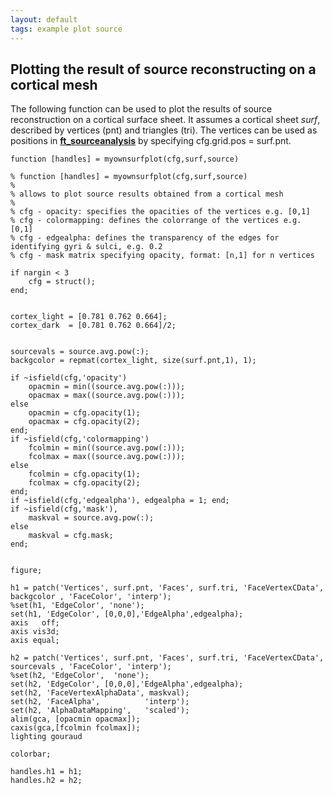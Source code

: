 ```yaml
---
layout: default
tags: example plot source
---
```


## Plotting the result of source reconstructing on a cortical mesh

The following function can be used to plot the results of source reconstruction on a cortical surface sheet. It assumes a cortical sheet *surf*, described by vertices (pnt) and triangles (tri). The vertices can be used as positions in **[ft_sourceanalysis](/reference/ft_sourceanalysis)** by specifying cfg.grid.pos = surf.pnt.

	
	function [handles] = myownsurfplot(cfg,surf,source)
	
	% function [handles] = myownsurfplot(cfg,surf,source)
	%
	% allows to plot source results obtained from a cortical mesh
	%
	% cfg - opacity: specifies the opacities of the vertices e.g. [0,1]
	% cfg - colormapping: defines the colorrange of the vertices e.g. [0,1]
	% cfg - edgealpha: defines the transparency of the edges for identifying gyri & sulci, e.g. 0.2
	% cfg - mask matrix specifying opacity, format: [n,1] for n vertices
	
	if nargin < 3
	    cfg = struct();
	end;
	
	    
	cortex_light = [0.781 0.762 0.664];
	cortex_dark  = [0.781 0.762 0.664]/2;
	
	  
	sourcevals = source.avg.pow(:);
	backgcolor = repmat(cortex_light, size(surf.pnt,1), 1);
	
	if ~isfield(cfg,'opacity')
	    opacmin = min((source.avg.pow(:)));
	    opacmax = max((source.avg.pow(:)));
	else
	    opacmin = cfg.opacity(1);
	    opacmax = cfg.opacity(2);
	end;
	if ~isfield(cfg,'colormapping')
	    fcolmin = min((source.avg.pow(:)));
	    fcolmax = max((source.avg.pow(:)));
	else
	    fcolmin = cfg.opacity(1);
	    fcolmax = cfg.opacity(2);
	end;
	if ~isfield(cfg,'edgealpha'), edgealpha = 1; end;
	if ~isfield(cfg,'mask'), 
	    maskval = source.avg.pow(:);
	else
	    maskval = cfg.mask;
	end;
	
	
	figure;
	
	h1 = patch('Vertices', surf.pnt, 'Faces', surf.tri, 'FaceVertexCData', backgcolor , 'FaceColor', 'interp');
	%set(h1, 'EdgeColor', 'none');
	set(h1, 'EdgeColor', [0,0,0],'EdgeAlpha',edgealpha);
	axis   off;
	axis vis3d;
	axis equal;
	
	h2 = patch('Vertices', surf.pnt, 'Faces', surf.tri, 'FaceVertexCData', sourcevals , 'FaceColor', 'interp');
	%set(h2, 'EdgeColor',  'none');
	set(h2, 'EdgeColor', [0,0,0],'EdgeAlpha',edgealpha);
	set(h2, 'FaceVertexAlphaData', maskval);
	set(h2, 'FaceAlpha',          'interp');
	set(h2, 'AlphaDataMapping',   'scaled');
	alim(gca, [opacmin opacmax]);
	caxis(gca,[fcolmin fcolmax]);
	lighting gouraud
	
	colorbar;
	
	handles.h1 = h1;
	handles.h2 = h2;
	

